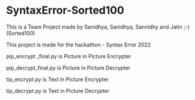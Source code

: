 # SyntaxError-Sorted100


This is a Team Project made by Sanidhya, Sanidhya, Sannidhy and Jatin ;-)
(Sorted100)

This project is made for the hackathon - Syntax Error 2022

pip_encrypt _final.py is Picture in Picture Encrypter

pip_decrypt_final.py is Picture in Picture Decrypter

tip_encrypt.py is Text in Picture Encrypter

tip_decrypt.py is Text in Picture Decrypter


